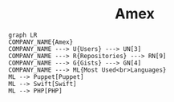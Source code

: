 <h1 align="center">Amex</h1>

```mermaid
graph LR
COMPANY_NAME{Amex}
COMPANY_NAME ---> U{Users} ---> UN[3]
COMPANY_NAME ---> R{Repositories} ---> RN[9]
COMPANY_NAME ---> G{Gists} ---> GN[4]
COMPANY_NAME ---> ML{Most Used<br>Languages}
ML --> Puppet[Puppet]
ML --> Swift[Swift]
ML --> PHP[PHP]
```
